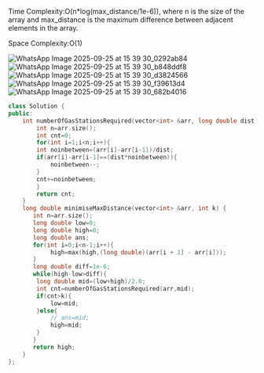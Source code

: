 Time Complexity:O(n*log(max_distance/1e-6)), where n is the size of the array and max_distance is the maximum difference between adjacent elements in the array.

Space Complexity:O(1)

![WhatsApp Image 2025-09-25 at 15 39 30_0292ab84](https://github.com/user-attachments/assets/3c92525c-269b-470c-bbda-17fd858e467f)
![WhatsApp Image 2025-09-25 at 15 39 30_b848ddf8](https://github.com/user-attachments/assets/52a2c976-05fa-47d6-b3c4-66670344715f)
![WhatsApp Image 2025-09-25 at 15 39 30_d3824566](https://github.com/user-attachments/assets/dab71d07-f1bb-4dc8-a121-eb81e4e263e4)
![WhatsApp Image 2025-09-25 at 15 39 30_f39613d4](https://github.com/user-attachments/assets/11cd9720-32f5-440a-a7f5-887794672c69)
![WhatsApp Image 2025-09-25 at 15 39 30_682b4016](https://github.com/user-attachments/assets/c6dd15a6-77c3-47ee-803c-67c0bc3c4ff1)

```cpp
class Solution {
public:
    int numberOfGasStationsRequired(vector<int> &arr, long double dist){
        int n=arr.size();
        int cnt=0;
        for(int i=1;i<n;i++){
        int noinbetween=(arr[i]-arr[i-1])/dist;
        if(arr[i]-arr[i-1]==(dist*noinbetween)){
            noinbetween--;
        }
        cnt+=noinbetween;
        }
        return cnt;
    }
    long double minimiseMaxDistance(vector<int> &arr, int k) {
       int n=arr.size();
       long double low=0;
       long double high=0;
       long double ans;
       for(int i=0;i<n-1;i++){
            high=max(high,(long double)(arr[i + 1] - arr[i]));
       }
       long double diff=1e-6;
       while(high-low>diff){
        long double mid=(low+high)/2.0;
        int cnt=numberOfGasStationsRequired(arr,mid);
        if(cnt>k){
            low=mid;
        }else{
            // ans=mid;
            high=mid;
        }
       }
       return high;
    }
};

